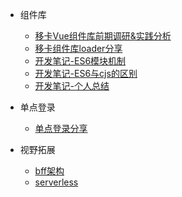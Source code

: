 - 组件库

  - [移卡Vue组件库前期调研&实践分析](components/index.md)
  - [移卡组件库loader分享](components/loader-share.md)
  - [开发笔记-ES6模块机制](components/esm.md)
  - [开发笔记-ES6与cjs的区别](components/esm-cjs-diff.md)
  - [开发笔记-个人总结](components/summary.md)

- 单点登录

  - [单点登录分享](sso-share/index.md)

- 视野拓展

  - [bff架构](open-eyes/bff.md)
  - [serverless](open-eyes/serverless.md)